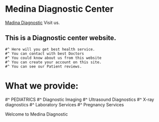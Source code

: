 # Medina Diagnostic Center

[Madina Diagnostic](https://medinadiagnosticbyfazlerabbi.netlify.app/) Visit us.

## This is a Diagnostic center website.
    #^ Here will you get best health service. 
    #^ You can contact with best Doctors 
    #^ You could know about us from this website
    #^ You can create your account on this site.
    #^ You can see our Patient reviews.


What we provide:
================
  #^ PEDIATRICS
  #^ Diagnostic Imaging
  #^ Ultrasound Diagnostics
  #^ X-ray diagnostics
  #^ Laboratory Services
  #^ Pregnancy Services
  
  
  Welcome to Medina Diagnostic


